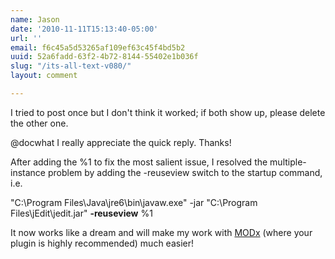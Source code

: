 ```yaml
---
name: Jason
date: '2010-11-11T15:13:40-05:00'
url: ''
email: f6c45a5d53265af109ef63c45f4bd5b2
uuid: 52a6fadd-63f2-4b72-8144-55402e1b036f
slug: "/its-all-text-v080/"
layout: comment

---
```


I tried to post once but I don't think it worked; if both show up, please delete the other one.

@docwhat
I really appreciate the quick reply.  Thanks!

After adding the %1 to fix the most salient issue, I resolved the multiple-instance problem by adding the -reuseview switch to the startup command, i.e.

"C:\Program Files\Java\jre6\bin\javaw.exe" -jar "C:\Program Files\jEdit\jedit.jar" <b>-reuseview</b> %1

It now works like a dream and will make my work with <a href="http://www.modxcms.com" rel="nofollow">MODx</a> (where your plugin is highly recommended) much easier!
